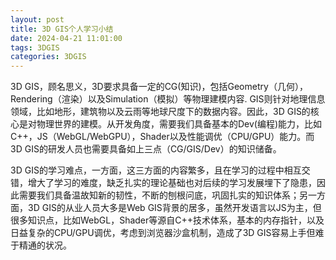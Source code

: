 ```yaml
---
layout: post
title: 3D GIS个人学习小结
date: 2024-04-21 11:01:00
tags: 3DGIS
categories: 3DGIS
---
```


3D GIS，顾名思义，3D要求具备一定的CG(知识)，包括Geometry（几何），Rendering（渲染）以及Simulation（模拟）等物理建模内容. GIS则针对地理信息领域，比如地形，建筑物以及云雨等地球尺度下的数据内容。因此，3D GIS的核心是对物理世界的建模。从开发角度，需要我们具备基本的Dev(编程)能力，比如C++，JS（WebGL/WebGPU），Shader以及性能调优（CPU/GPU）能力。而3D GIS的研发人员也需要具备如上三点（CG/GIS/Dev）的知识储备。

3D GIS的学习难点，一方面，这三方面的内容繁多，且在学习的过程中相互交错，增大了学习的难度，缺乏扎实的理论基础也对后续的学习发展埋下了隐患，因此需要我们具备温故知新的韧性，不断的刨根问底，巩固扎实的知识体系；另一方面，3D GIS的从业人员大多是Web GIS背景的居多，虽然开发语言以JS为主，但很多知识点，比如WebGL，Shader等源自C++技术体系，基本的内存指针，以及日益复杂的CPU/GPU调优，考虑到浏览器沙盒机制，造成了3D GIS容易上手但难于精通的状况。